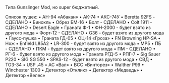 Типа Gunslinger Mod, но super бюджетный.

Список пушек:
• АН-94 «Абакан»
• АК-74
• АКС-74У
• Beretta 92FS - СДЕЛАНО
• Бинокль
• Обрез БМ-16
• Болт - СДЕЛАНО
• Colt 1911 - СДЕЛАНО
• Desert Eagle
• Граната Ф-1
• ФН-2000 - будет взято из другого мода
• Форт-12 - СДЕЛАНО
• G36 - будет взято из другого мода
• Гаусс-пушка
• Граната ГД-05
• ОЦ-14 «Гроза»
• FN Browning HP-SA
• Нож
• Enfield L85A2
• LR-300 - будет взято из другого мода
• MP5
• ПБ - СДЕЛАНО
• ПКМ - будет взято из другого мода
• ПМ - СДЕЛАНО
• РГ-6 - будет взято из другого мода
• Граната РГД-5
• РПГ-7
• Sig Sauer P220
• SIG SG 550
• SPAS-12 - будет взято из другого мода
• СВД
• ТОЗ-34
• USP .45
• АС «Вал»
• ВСС «Винторез»
• Walther P99
• Winchester 1300
• Детектор «Отклик»
• Детектор «Медведь»
• Детектор «Велес»
